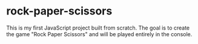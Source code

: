 # rock-paper-scissors

This is my first JavaScript project built from scratch. The goal is to create the game "Rock Paper Scissors" and will be played entirely in the console.